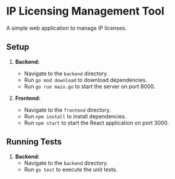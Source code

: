 # IP Licensing Management Tool

A simple web application to manage IP licenses.

## Setup

1.  **Backend:**
    *   Navigate to the `backend` directory.
    *   Run `go mod download` to download dependencies.
    *   Run `go run main.go` to start the server on port 8000.

2.  **Frontend:**
    *   Navigate to the `frontend` directory.
    *   Run `npm install` to install dependencies.
    *   Run `npm start` to start the React application on port 3000.

## Running Tests

1.  **Backend:**
    *   Navigate to the `backend` directory.
    *   Run `go test` to execute the unit tests.
